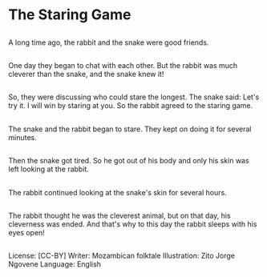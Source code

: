 # The Staring Game

##
A long time ago, the
rabbit and the snake
were good friends.

##
One day they began to
chat with each other.
But the rabbit was
much cleverer than the
snake, and the snake
knew it!

##
So, they were
discussing who could
stare the longest. The
snake said:
Let's try it. I will win by
staring at you.
So the rabbit agreed to
the staring game.

##
The snake and the
rabbit began to stare.
They kept on doing it
for several minutes.

##
Then the snake got
tired. So he got out of
his body and only his
skin was left looking at
the rabbit.

##
The rabbit continued
looking at the snake's
skin for several hours.

##
The rabbit thought he
was the cleverest
animal, but on that day,
his cleverness was
ended. And that's why
to this day the rabbit
sleeps with his eyes
open!

##
License: [CC-BY]
Writer: Mozambican folktale
Illustration: Zito Jorge Ngovene
Language: English
